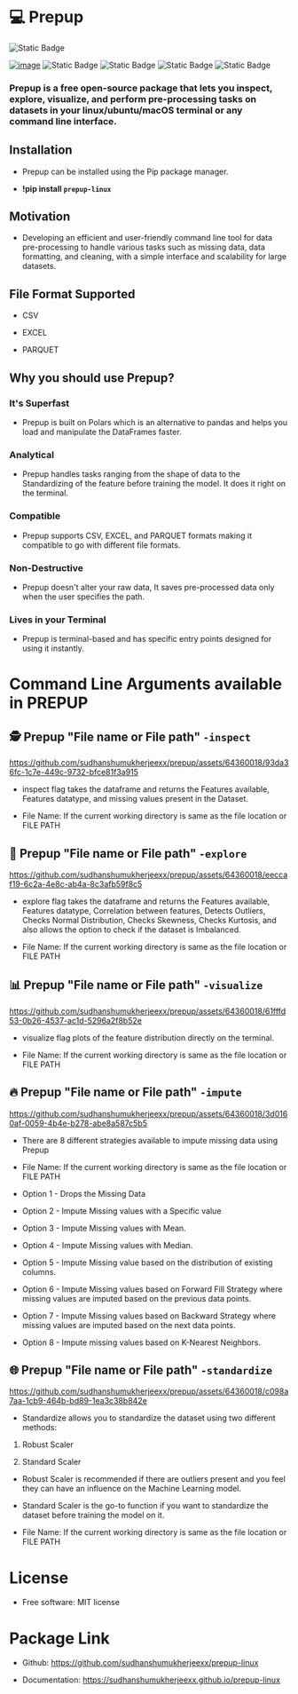 # 💻 Prepup

![Static Badge](https://img.shields.io/badge/Built_with_%E2%99%A5%EF%B8%8F-Sudhanshu_Mukherjee-black?link=https%3A%2F%2Fwww.linkedin.com%2Fin%2Fsudhanshumukherjeexx%2F)

[![image](https://img.shields.io/pypi/v/prepup-linux.svg)](https://pypi.python.org/pypi/prepup-linux)
![Static Badge](https://img.shields.io/badge/Linux-Supported-green)
![Static Badge](https://img.shields.io/badge/macOS-Supported-blue)
![Static Badge](https://img.shields.io/badge/Ubuntu-Supported-red)
![Static Badge](https://img.shields.io/badge/License-MIT-purple)

  
  
  

### Prepup is a free open-source package that lets you inspect, explore, visualize, and perform pre-processing tasks on datasets in your linux/ubuntu/macOS terminal or any command line interface.

  

## Installation

- Prepup can be installed using the Pip package manager.

-  **!pip install `prepup-linux`**

  

## Motivation

- Developing an efficient and user-friendly command line tool for data pre-processing to handle various tasks such as missing data, data formatting, and cleaning, with a simple interface and scalability for large datasets.

  

## File Format Supported

- CSV

- EXCEL

- PARQUET

  

## Why you should use Prepup?

  

### It's Superfast

- Prepup is built on Polars which is an alternative to pandas and helps you load and manipulate the DataFrames faster.

  

### Analytical

- Prepup handles tasks ranging from the shape of data to the Standardizing of the feature before training the model. It does it right on the terminal.

  

### Compatible

- Prepup supports CSV, EXCEL, and PARQUET formats making it compatible to go with different file formats.

  

### Non-Destructive

- Prepup doesn't alter your raw data, It saves pre-processed data only when the user specifies the path.

  

### Lives in your Terminal

- Prepup is terminal-based and has specific entry points designed for using it instantly.

  

# Command Line Arguments available in PREPUP

## 🕵️ Prepup "File name or File path" `-inspect`

https://github.com/sudhanshumukherjeexx/prepup/assets/64360018/93da36fc-1c7e-449c-9732-bfce81f3a915

- inspect flag takes the dataframe and returns the Features available, Features datatype, and missing values present in the Dataset.

- File Name: If the current working directory is same as the file location or FILE PATH

  

## 🧭 Prepup "File name or File path" `-explore`

https://github.com/sudhanshumukherjeexx/prepup/assets/64360018/eeccaf19-6c2a-4e8c-ab4a-8c3afb59f8c5

- explore flag takes the dataframe and returns the Features available, Features datatype, Correlation between features, Detects Outliers, Checks Normal Distribution, Checks Skewness, Checks Kurtosis, and also allows the option to check if the dataset is Imbalanced.

- File Name: If the current working directory is same as the file location or FILE PATH

  

## 📊 Prepup "File name or File path" `-visualize`

https://github.com/sudhanshumukherjeexx/prepup/assets/64360018/61fffd53-0b26-4537-ac1d-5296a2f8b52e

- visualize flag plots of the feature distribution directly on the terminal.

- File Name: If the current working directory is same as the file location or FILE PATH

  

## 🔥 Prepup "File name or File path" `-impute`

https://github.com/sudhanshumukherjeexx/prepup/assets/64360018/3d0160af-0059-4b4e-b278-abe8a587c5b5

- There are 8 different strategies available to impute missing data using Prepup

- File Name: If the current working directory is same as the file location or FILE PATH

  

- Option 1 - Drops the Missing Data

- Option 2 - Impute Missing values with a Specific value

- Option 3 - Impute Missing values with Mean.

- Option 4 - Impute Missing values with Median.

- Option 5 - Impute Missing value based on the distribution of existing columns.

- Option 6 - Impute Missing values based on Forward Fill Strategy where missing values are imputed based on the previous data points.

- Option 7 - Impute Missing values based on Backward Strategy where missing values are imputed based on the next data points.

- Option 8 - Impute missing values based on K-Nearest Neighbors.

  

## 🌐 Prepup "File name or File path" `-standardize`

https://github.com/sudhanshumukherjeexx/prepup/assets/64360018/c098a7aa-1cb9-464b-bd89-1ea3c38b842e

- Standardize allows you to standardize the dataset using two different methods:

1. Robust Scaler

2. Standard Scaler

- Robust Scaler is recommended if there are outliers present and you feel they can have an influence on the Machine Learning model.
  
- Standard Scaler is the go-to function if you want to standardize the dataset before training the model on it.

- File Name: If the current working directory is same as the file location or FILE PATH

# License

- Free software: MIT license

# Package Link

- Github: https://github.com/sudhanshumukherjeexx/prepup-linux

- Documentation: https://sudhanshumukherjeexx.github.io/prepup-linux
